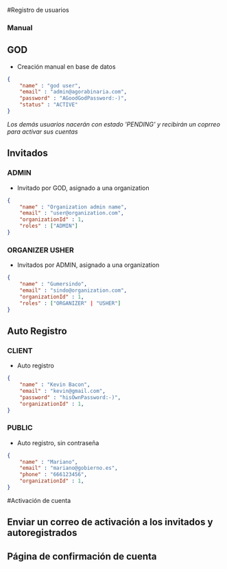 #Registro de usuarios

### Manual
## GOD
- Creación manual en base de datos
````json
{
    "name" : "god user",
    "email" : "admin@agorabinaria.com",
    "password" : "AGoodGodPassword:-)",
    "status" : "ACTIVE"
}
```` 
*Los demás usuarios nacerán con estado 'PENDING' y recibirán un coprreo para activar sus cuentas*

## Invitados
### ADMIN
- Invitado por GOD, asignado a una organization
````json
{
    "name" : "Organization admin name",
    "email" : "user@organization.com",
    "organizationId" : 1,
    "roles" : ["ADMIN"]
}
````

### ORGANIZER USHER
- Invitados por ADMIN, asignado a una organization
````json
{
    "name" : "Gumersindo",
    "email" : "sindo@organization.com",
    "organizationId" : 1,
    "roles" : ["ORGANIZER" | "USHER"]
}
````  


## Auto Registro
### CLIENT
- Auto registro
````json
{
    "name" : "Kevin Bacon",
    "email" : "kevin@gmail.com",
    "password" : "hisOwnPassword:-)",
    "organizationId" : 1,
}
```` 

### PUBLIC
- Auto registro, sin contraseña
````json
{
    "name" : "Mariano",
    "email" : "mariano@gobierno.es",
    "phone" : "666123456",
    "organizationId" : 1,
}
```` 


#Activación de cuenta
## Enviar un correo de activación a los invitados y autoregistrados
## Página de confirmación de cuenta 